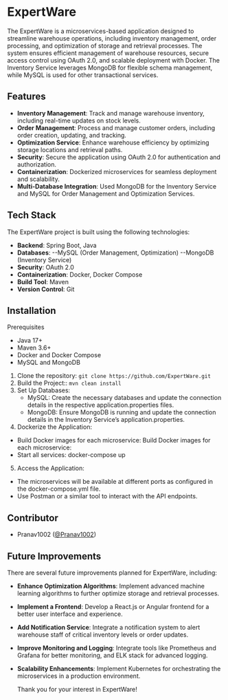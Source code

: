 # ExpertWare

The ExpertWare is a microservices-based application designed to streamline warehouse operations, including inventory management, order processing, and optimization of storage and retrieval processes. The system ensures efficient management of warehouse resources, secure access control using OAuth 2.0, and scalable deployment with Docker. The Inventory Service leverages MongoDB for flexible schema management, while MySQL is used for other transactional services.

## Features

- **Inventory Management**: Track and manage warehouse inventory, including real-time updates on stock levels.
- **Order Management**: Process and manage customer orders, including order creation, updating, and tracking.
- **Optimization Service**: Enhance warehouse efficiency by optimizing storage locations and retrieval paths.
- **Security**: Secure the application using OAuth 2.0 for authentication and authorization.
- **Containerization**: Dockerized microservices for seamless deployment and scalability.
- **Multi-Database Integration**: Used MongoDB for the Inventory Service and MySQL for Order Management and Optimization Services.

## Tech Stack

The ExpertWare project is built using the following technologies:

- **Backend**: Spring Boot, Java
- **Databases**:
--MySQL (Order Management, Optimization)
--MongoDB (Inventory Service)
- **Security**: OAuth 2.0
- **Containerization**: Docker, Docker Compose
- **Build Tool**: Maven
- **Version Control**: Git
  
## Installation

Prerequisites
- Java 17+
- Maven 3.6+
- Docker and Docker Compose
- MySQL and MongoDB

1. Clone the repository: `git clone https://github.com/ExpertWare.git`
2. Build the Project:: `mvn clean install`
3. Set Up Databases:
   - MySQL: Create the necessary databases and update the connection details in the respective application.properties files.
   - MongoDB: Ensure MongoDB is running and update the connection details in the Inventory Service’s application.properties.
4. Dockerize the Application:
 - Build Docker images for each microservice: Build Docker images for each microservice:
 - Start all services: docker-compose up
5. Access the Application:
 - The microservices will be available at different ports as configured in the docker-compose.yml file.
 - Use Postman or a similar tool to interact with the API endpoints.


## Contributor

- Pranav1002 ([@Pranav1002](https://github.com/Pranav1002))

## Future Improvements

There are several future improvements planned for ExpertWare, including:

- **Enhance Optimization Algorithms**: Implement advanced machine learning algorithms to further optimize storage and retrieval processes.
- **Implement a Frontend**: Develop a React.js or Angular frontend for a better user interface and experience.
- **Add Notification Service**: Integrate a notification system to alert warehouse staff of critical inventory levels or order updates.
- **Improve Monitoring and Logging**: Integrate tools like Prometheus and Grafana for better monitoring, and ELK stack for advanced logging.
- **Scalability Enhancements**: Implement Kubernetes for orchestrating the microservices in a production environment.


  Thank you for your interest in ExpertWare!
